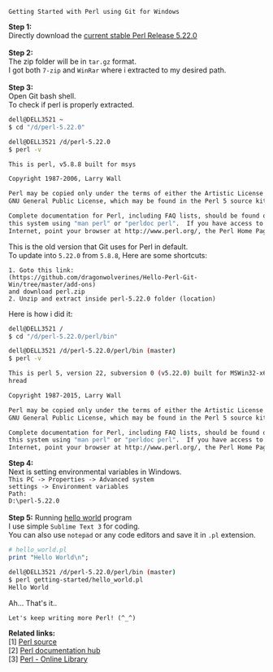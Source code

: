 ```
Getting Started with Perl using Git for Windows
```
<b>Step 1:</b><br>
Directly download the <a href="http://www.cpan.org/src/5.0/perl-5.22.0.tar.gz">current stable Perl Release 5.22.0</a><br>
<br>
<b>Step 2:</b><br>
The zip folder will be in <code>tar.gz</code> format. <br>
I got both <code>7-zip</code> and <code>WinRar</code> where i extracted to my desired path.<br>
<br>
<b>Step 3:</b><br>
Open Git bash shell. <br>
To check if perl is properly extracted. <br>
```sh
dell@DELL3521 ~
$ cd "/d/perl-5.22.0"

dell@DELL3521 /d/perl-5.22.0
$ perl -v

This is perl, v5.8.8 built for msys

Copyright 1987-2006, Larry Wall

Perl may be copied only under the terms of either the Artistic License or the
GNU General Public License, which may be found in the Perl 5 source kit.

Complete documentation for Perl, including FAQ lists, should be found on
this system using "man perl" or "perldoc perl".  If you have access to the
Internet, point your browser at http://www.perl.org/, the Perl Home Page.
```
This is the old version that Git uses for Perl in default. <br>
To update into <code>5.22.0</code> from <code>5.8.8</code>, Here are some shortcuts:
```
1. Goto this link:
(https://github.com/dragonwolverines/Hello-Perl-Git-Win/tree/master/add-ons)
and download perl.zip
2. Unzip and extract inside perl-5.22.0 folder (location)
```
Here is how i did it:
```sh
dell@DELL3521 /
$ cd "/d/perl-5.22.0/perl/bin"

dell@DELL3521 /d/perl-5.22.0/perl/bin (master)
$ perl -v

This is perl 5, version 22, subversion 0 (v5.22.0) built for MSWin32-x64-multi-t
hread

Copyright 1987-2015, Larry Wall

Perl may be copied only under the terms of either the Artistic License or the
GNU General Public License, which may be found in the Perl 5 source kit.

Complete documentation for Perl, including FAQ lists, should be found on
this system using "man perl" or "perldoc perl".  If you have access to the
Internet, point your browser at http://www.perl.org/, the Perl Home Page.
```
<b>Step 4:</b><br>
Next is setting environmental variables in Windows. <br>
<code>This PC -> Properties -> Advanced system settings -> Environment variables</code><br>
<code>Path: D:\perl-5.22.0</code><br>
<br>
<b>Step 5:</b>
Running <a href="https://github.com/dragonwolverines/Getting-Started-Perl-Git/blob/master/getting-started/hello_world.pl">hello world</a> program <br>
I use simple <code>Sublime Text 3</code> for coding. <br>
You can also use <code>notepad</code> or any code editors and save it in <code>.pl</code> extension.
```pl
# hello_world.pl
print "Hello World\n";
```
```sh
dell@DELL3521 /d/perl-5.22.0/perl/bin (master)
$ perl getting-started/hello_world.pl
Hello World
```
Ah... That's it.. <br>
```
Let's keep writing more Perl! (^_^)
```
<b>Related links:</b>
<br>
[1] <a href="http://www.cpan.org/src/README.html">Perl source</a><br>
[2] <a href="http://perldoc.perl.org/">Perl documentation hub</a> <br>
[3] <a href="https://www.perl.org/books/library.html">Perl - Online Library</a>
